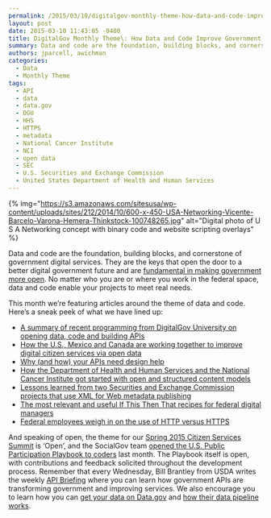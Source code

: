 ```yaml
---
permalink: /2015/03/10/digitalgov-monthly-theme-how-data-and-code-improve-government-services/
layout: post
date: 2015-03-10 11:43:05 -0400
title: DigitalGov Monthly Theme\: How Data and Code Improve Government Services
summary: Data and code are the foundation, building blocks, and cornerstone of government digital services. They are the keys that open the door to a better digital government future and are fundamental in making government more open. No matter who you are or where you work in the federal space, data and code enable your projects
authors: jparcell, awichman
categories:
  - Data
  - Monthly Theme
tags:
  - API
  - data
  - data.gov
  - DGU
  - HHS
  - HTTPS
  - metadata
  - National Cancer Institute
  - NCI
  - open data
  - SEC
  - U.S. Securities and Exchange Commission
  - United States Department of Health and Human Services
---
```


{% img="https://s3.amazonaws.com/sitesusa/wp-content/uploads/sites/212/2014/10/600-x-450-USA-Networking-Vicente-Barcelo-Varona-Hemera-Thinkstock-100748265.jpg" alt="Digital photo of U S A Networking concept with binary code and website scripting overlays" %} 

Data and code are the foundation, building blocks, and cornerstone of government digital services. They are the keys that open the door to a better digital government future and are [fundamental in making government more open](http://www.whitehouse.gov/open). No matter who you are or where you work in the federal space, data and code enable your projects to meet real needs.

This month we’re featuring articles around the theme of data and code. Here&#8217;s a sneak peek of what we have lined up:

  * [A summary of recent programming from DigitalGov University on opening data, code and building APIs](https://www.WHATEVER/2015/03/11/data-code-and-api-event-round-up/)
  * [How the U.S., Mexico and Canada are working together to improve digital citizen services via open data](https://www.WHATEVER/2015/03/13/us-canada-and-mexico-collaborate-to-improve-open-government-and-digital-services/)
  * [Why (and how) your APIs need design help](https://www.WHATEVER/2015/03/16/why-your-apis-need-design-help/)
  * [How the Department of Health and Human Services and the National Cancer Institute got started with open and structured content models](https://www.WHATEVER/2015/03/20/structured-content-in-government-how-hhs-and-nci-are-getting-started/)
  * [Lessons learned from two Securities and Exchange Commission projects that use XML for Web metadata publishing](https://www.WHATEVER/2015/03/23/web-metadata-publishing-using-xml/)
  * [The most relevant and useful If This Then That recipes for federal digital managers](https://www.WHATEVER/2015/03/30/on-the-spot-must-have-ifttt-recipes-for-government/)
  * [Federal employees weigh in on the use of HTTP versus HTTPS](https://www.WHATEVER/2015/03/25/http-vs-https-is-it-time-for-a-change/)

And speaking of open, the theme for our [Spring 2015 Citizen Services Summit](https://www.WHATEVER/event/2015-digitalgov-citizen-services-summit/) is &#8216;Open&#8217;, and the SocialGov team [opened the U.S. Public Participation Playbook to coders](https://www.WHATEVER/2015/02/05/u-s-public-participation-playbook-open-for-coders-and-designers-on-github/) last month. The Playbook itself is open, with contributions and feedback solicited throughout the development process. Remember that every Wednesday, Bill Brantley from USDA writes the weekly [API Briefing](https://www.WHATEVER/tag/wednesday-api-briefing/) where you can learn how government APIs are transforming government and improving services. We also encourage you to learn how you can [get your data on Data.gov](https://www.WHATEVER/2014/12/10/introducing-get-your-open-data-on-data-gov/) and [how their data pipeline works](https://www.WHATEVER/2014/12/04/data-govs-data-pipeline-explained/).